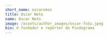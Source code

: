 ```yaml
---
short_name: oscaromsn
title: Oscar Neto
name: Oscar Neto
image: /assets/author_images/oscar-foto.jpeg
bio: é fundador e repórter do Pindograma
---
```

